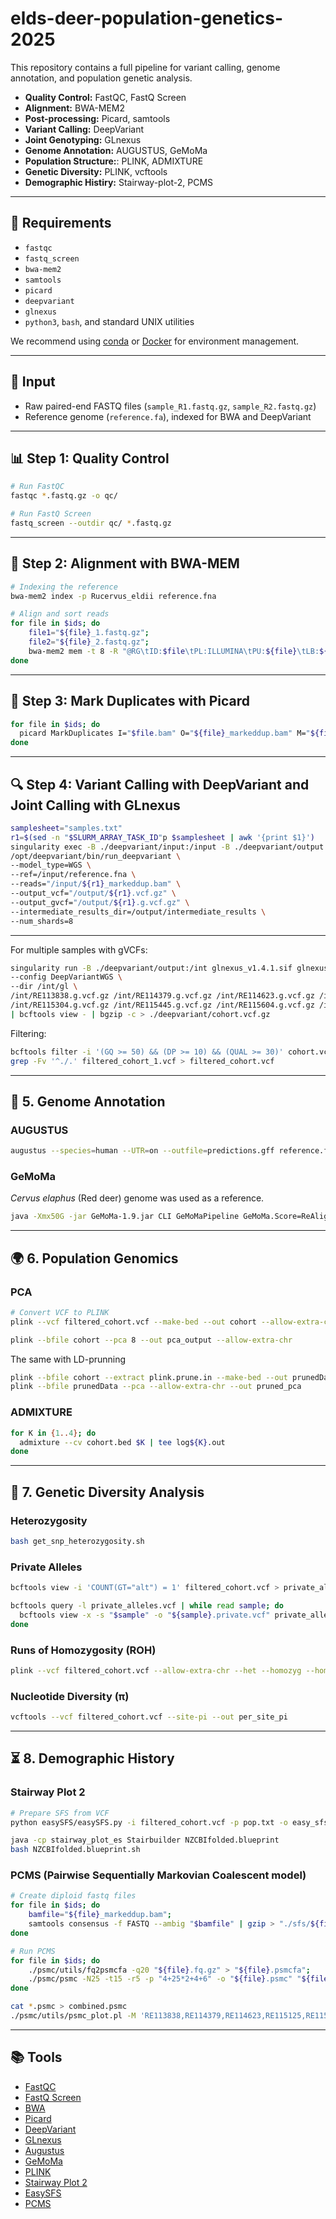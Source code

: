 # elds-deer-population-genetics-2025

This repository contains a full pipeline for variant calling, genome annotation, and population genetic analysis.

- **Quality Control:** FastQC, FastQ Screen  
- **Alignment:** BWA-MEM2  
- **Post-processing:** Picard, samtools  
- **Variant Calling:** DeepVariant  
- **Joint Genotyping:** GLnexus
- **Genome Annotation:** AUGUSTUS, GeMoMa
- **Population Structure:**: PLINK, ADMIXTURE
- **Genetic Diversity:** PLINK, vcftools
- **Demographic Histiry:** Stairway-plot-2, PCMS

---

## 🔧 Requirements

- `fastqc`
- `fastq_screen`
- `bwa-mem2`
- `samtools`
- `picard`
- `deepvariant`
- `glnexus`
- `python3`, `bash`, and standard UNIX utilities

We recommend using [conda](https://docs.conda.io/en/latest/) or [Docker](https://www.docker.com/) for environment management.

---

## 🧪 Input

- Raw paired-end FASTQ files (`sample_R1.fastq.gz`, `sample_R2.fastq.gz`)
- Reference genome (`reference.fa`), indexed for BWA and DeepVariant

---

## 📊 Step 1: Quality Control

```bash
# Run FastQC
fastqc *.fastq.gz -o qc/

# Run FastQ Screen
fastq_screen --outdir qc/ *.fastq.gz
````

---

## 🧬 Step 2: Alignment with BWA-MEM

```bash
# Indexing the reference
bwa-mem2 index -p Rucervus_eldii reference.fna

# Align and sort reads
for file in $ids; do
 	file1="${file}_1.fastq.gz";
 	file2="${file}_2.fastq.gz";
 	bwa-mem2 mem -t 8 -R "@RG\tID:$file\tPL:ILLUMINA\tPU:${file}\tLB:${file}\tSM:$file" .genome_bwa_index/Rucervus_eldii "$file1" "$file2" | samtools view -u - | samtools sort -@8 > "$file.bam";
done
```

---

## 🧹 Step 3: Mark Duplicates with Picard

```bash
for file in $ids; do
  picard MarkDuplicates I="$file.bam" O="${file}_markeddup.bam" M="${file}_metrics.txt";
done
```

---

## 🔍 Step 4: Variant Calling with DeepVariant and Joint Calling with GLnexus
  
```bash
samplesheet="samples.txt"
r1=$(sed -n "$SLURM_ARRAY_TASK_ID"p $samplesheet | awk '{print $1}')
singularity exec -B ./deepvariant/input:/input -B ./deepvariant/output:/output deepvariant.simg \
/opt/deepvariant/bin/run_deepvariant \
--model_type=WGS \
--ref=/input/reference.fna \
--reads="/input/${r1}_markeddup.bam" \
--output_vcf="/output/${r1}.vcf.gz" \
--output_gvcf="/output/${r1}.g.vcf.gz" \
--intermediate_results_dir=/output/intermediate_results \
--num_shards=8
```
---

For multiple samples with gVCFs:

```bash
singularity run -B ./deepvariant/output:/int glnexus_v1.4.1.sif glnexus_cli \
--config DeepVariantWGS \ 
--dir /int/gl \
/int/RE113838.g.vcf.gz /int/RE114379.g.vcf.gz /int/RE114623.g.vcf.gz /int/RE115125.g.vcf.gz \
/int/RE115304.g.vcf.gz /int/RE115445.g.vcf.gz /int/RE115604.g.vcf.gz /int/RE116077.g.vcf.gz \
| bcftools view - | bgzip -c > ./deepvariant/cohort.vcf.gz
```

Filtering:

```bash
bcftools filter -i '(GQ >= 50) && (DP >= 10) && (QUAL >= 30)' cohort.vcf -o filtered_cohort_1.vcf
grep -Fv '^./.' filtered_cohort_1.vcf > filtered_cohort.vcf
```

---

## 🧬 5. Genome Annotation

### AUGUSTUS

```bash
augustus --species=human --UTR=on --outfile=predictions.gff reference.fna
```

### GeMoMa

*Cervus elaphus* (Red deer) genome was used as a reference.

```bash
java -Xmx50G -jar GeMoMa-1.9.jar CLI GeMoMaPipeline GeMoMa.Score=ReAlign AnnotationFinalizer.r=NO restart=true o=true t=reference.fna a=./gemoma/CerEla.gff g=./gemoma/CerEla.fna outdir=output/
```

---

## 🌍 6. Population Genomics

### PCA

```bash
# Сonvert VCF to PLINK
plink --vcf filtered_cohort.vcf --make-bed --out cohort --allow-extra-chr

plink --bfile cohort --pca 8 --out pca_output --allow-extra-chr
```

The same with LD-prunning
```bash
plink --bfile cohort --extract plink.prune.in --make-bed --out prunedData --allow-extra-chr
plink --bfile prunedData --pca --allow-extra-chr --out pruned_pca
```

### ADMIXTURE

```bash
for K in {1..4}; do
  admixture --cv cohort.bed $K | tee log${K}.out
done
```
---

## 🧬 7. Genetic Diversity Analysis

### Heterozygosity

```bash
bash get_snp_heterozygosity.sh
```

### Private Alleles

```bash
bcftools view -i 'COUNT(GT="alt") = 1' filtered_cohort.vcf > private_alleles.vcf

bcftools query -l private_alleles.vcf | while read sample; do
  bcftools view -x -s "$sample" -o "${sample}.private.vcf" private_alleles.vcf
done
```

### Runs of Homozygosity (ROH)

```bash
plink --vcf filtered_cohort.vcf --allow-extra-chr --het --homozyg --homozyg-kb 1 --homozyg-snp 50 --out roh
```

### Nucleotide Diversity (π)

```bash
vcftools --vcf filtered_cohort.vcf --site-pi --out per_site_pi
```

---

## ⏳ 8. Demographic History

### Stairway Plot 2

```bash
# Prepare SFS from VCF
python easySFS/easySFS.py -i filtered_cohort.vcf -p pop.txt -o easy_sfs -a--proj 16

java -cp stairway_plot_es Stairbuilder NZCBIfolded.blueprint
bash NZCBIfolded.blueprint.sh 
```

### PCMS (Pairwise Sequentially Markovian Coalescent model)

```bash
# Create diploid fastq files
for file in $ids; do
 	bamfile="${file}_markeddup.bam";
 	samtools consensus -f FASTQ --ambig "$bamfile" | gzip > "./sfs/${file}.fq.gz"
done

# Run PCMS
for file in $ids; do
	./psmc/utils/fq2psmcfa -q20 "${file}.fq.gz" > "${file}.psmcfa";
	./psmc/psmc -N25 -t15 -r5 -p "4+25*2+4+6" -o "${file}.psmc" "${file}.psmcfa"
done

cat *.psmc > combined.psmc
./psmc/utils/psmc_plot.pl -M 'RE113838,RE114379,RE114623,RE115125,RE115304,RE115445,RE115604,RE116077' -g 5 -u 1.5e-08 -P "left top" all ./sfs/combined.psmc 
```
---

## 📚 Tools

* [FastQC](https://www.bioinformatics.babraham.ac.uk/projects/fastqc/)
* [FastQ Screen](https://www.bioinformatics.babraham.ac.uk/projects/fastq_screen/)
* [BWA](https://github.com/bwa-mem2/bwa-mem2)
* [Picard](https://broadinstitute.github.io/picard/)
* [DeepVariant](https://github.com/google/deepvariant)
* [GLnexus](https://github.com/dnanexus-rnd/GLnexus)
* [Augustus](https://github.com/Gaius-Augustus/Augustus)
* [GeMoMa](https://www.jstacs.de/index.php/GeMoMa)
* [PLINK](https://www.cog-genomics.org/plink/)
* [Stairway Plot 2](https://github.com/xiaoming-liu/stairway-plot-v2)
* [EasySFS](https://github.com/isaacovercast/easySFS)
* [PCMS](https://github.com/lh3/pcms)

